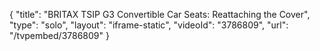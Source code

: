 {
    "title": "BRITAX TSIP G3 Convertible Car Seats: Reattaching the Cover",
    "type": "solo",
    "layout": "iframe-static",
    "videoId": "3786809",
    "url": "\/tvpembed\/3786809"
}